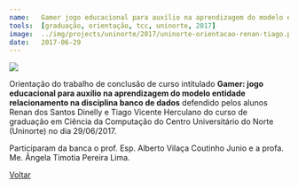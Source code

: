 ```yaml
---
name:  	Gamer jogo educacional para auxílio na aprendizagem do modelo entidade relacionamento na disciplina banco de dados
tools: 	[graduação, orientação, tcc, uninorte, 2017]
image: 	../img/projects/uninorte/2017/uninorte-orientacao-renan-tiago.png
date: 	2017-06-29
---
```


![](../img/projects/uninorte/2017/uninorte-orientacao-renan-tiago.png)

Orientação do trabalho de conclusão de curso intitulado **Gamer: jogo educacional para auxílio na aprendizagem do modelo entidade relacionamento na disciplina banco de dados** defendido pelos alunos Renan dos Santos Dinelly e Tiago Vicente Herculano do curso de graduação em Ciência da Computação do Centro Universitário do Norte (Uninorte) no dia 29/06/2017. 

Participaram da banca o prof. Esp. Alberto Vilaça Coutinho Junio e a profa. Me. Ângela Timotia Pereira Lima. 

<p class="text-center">
	<a class="btn btn-outline-primary mt-1" href="{{ site.baseurl }}/projects/">Voltar</a>
</p>
